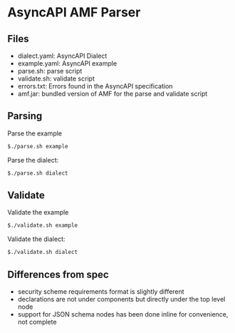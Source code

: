 # AsyncAPI AMF Parser

## Files

- dialect.yaml: AsyncAPI Dialect
- example.yaml: AsyncAPI example
- parse.sh: parse script
- validate.sh: validate script
- errors.txt: Errors found in the AsyncAPI specification
- amf.jar: bundled version of AMF for the parse and validate script

## Parsing

Parse the example

``` bash
$./parse.sh example
```

Parse the dialect:

``` bash
$./parse.sh dialect
```

## Validate

Validate the example

``` bash
$./validate.sh example
```

Validate the dialect:

``` bash
$./validate.sh dialect
```

## Differences from spec

- security scheme requirements format is slightly different
- declarations are not under components but directly under the top level node
- support for JSON schema nodes has been done inline for convenience, not complete
